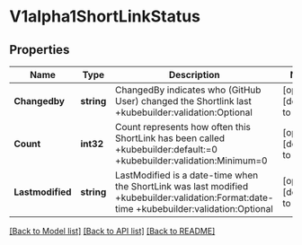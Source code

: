 # V1alpha1ShortLinkStatus

## Properties
Name | Type | Description | Notes
------------ | ------------- | ------------- | -------------
**Changedby** | **string** | ChangedBy indicates who (GitHub User) changed the Shortlink last +kubebuilder:validation:Optional | [optional] [default to null]
**Count** | **int32** | Count represents how often this ShortLink has been called +kubebuilder:default:&#x3D;0 +kubebuilder:validation:Minimum&#x3D;0 | [optional] [default to null]
**Lastmodified** | **string** | LastModified is a date-time when the ShortLink was last modified +kubebuilder:validation:Format:date-time +kubebuilder:validation:Optional | [optional] [default to null]

[[Back to Model list]](../README.md#documentation-for-models) [[Back to API list]](../README.md#documentation-for-api-endpoints) [[Back to README]](../README.md)


